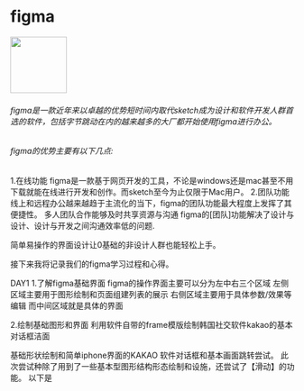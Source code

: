 # figma
<img src="https://user-images.githubusercontent.com/101777355/194769864-72d353e2-a329-4be4-82de-182d549ea3d3.png" width="100"/>

###### figma是一款近年来以卓越的优势短时间内取代sketch成为设计和软件开发人群首选的软件，包括字节跳动在内的越来越多的大厂都开始使用figma进行办公。
###### figma的优势主要有以下几点: 
1.在线功能 
figma是一款基于网页开发的工具，不论是windows还是mac甚至不用下载就能在线进行开发和创作。而sketch至今为止仅限于Mac用户。
2.团队功能
线上和远程办公越来越趋于主流化的当下，figma的团队功能最大程度上发挥了其便捷性。
多人团队合作能够及时共享资源与沟通
 figma的[团队]功能解决了设计与设计、设计与开发之间沟通效率低的问题. 
 
 简单易操作的界面设计让0基础的非设计人群也能轻松上手。 
 
 接下来我将记录我们的figma学习过程和心得。
 
 DAY1
 1.了解figma基础界面
 figma的操作界面主要可以分为左中右三个区域
 左侧区域主要用于图形绘制和页面组建列表的展示
 右侧区域主要用于具体参数/效果等编辑
 而中间区域就是具体的界面
 
 2.绘制基础图形和界面
 利用软件自带的frame模版绘制韩国社交软件kakao的基本对话框洁面
 
 基础形状绘制和简单iphone界面的KAKAO 软件对话框和基本画面跳转尝试。 
 此次尝试种除了用到了一些基本型图形结构形态绘制和设施，还尝试了【滑动】的功能。 
 以下是
 
 
 
 
